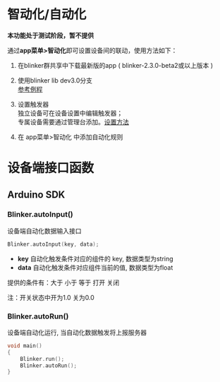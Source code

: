 # 智动化/自动化
**本功能处于测试阶段，暂不提供**  

通过**app菜单>智动化**即可设置设备间的联动，使用方法如下：  

1. 在blinker群共享中下载最新版的app ( blinker-2.3.0-beta2或以上版本 )  

2. 使用blinker lib dev3.0分支  
[参考例程](https://github.com/blinker-iot/blinker-library/tree/dev_3.0/examples/Blinker_AUTO)

3. 设置触发器  
独立设备可在设备设置中编辑触发器；  
专属设备需要通过管理台添加。[设置方法](https://diandeng.tech/doc/actions-and-triggers)  

4. 在 app菜单>智动化 中添加自动化规则  

# 设备端接口函数  
## Arduino SDK  
### Blinker.autoInput()  
设备端自动化数据输入接口
```cpp
Blinker.autoInput(key, data);
```
- **key** 自动化触发条件对应的组件的 key, 数据类型为string  
- **data** 自动化触发条件对应组件当前的值, 数据类型为float  
  
提供的条件有：大于 小于 等于 打开 关闭  

注：开关状态中开为1.0 关为0.0  

### Blinker.autoRun()
设备端自动化运行, 当自动化数据触发将上报服务器
```cpp
void main()
{
    Blinker.run();
    Blinker.autoRun();
}
```  